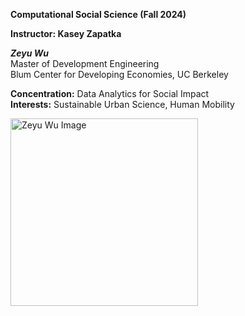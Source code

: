 **Computational Social Science (Fall 2024)**

**Instructor: Kasey Zapatka**

***Zeyu Wu***  
Master of Development Engineering  
Blum Center for Developing Economies, UC Berkeley  

**Concentration:** Data Analytics for Social Impact  
**Interests:** Sustainable Urban Science, Human Mobility 

<img src="https://github.com/user-attachments/assets/3595a710-8f86-4985-8750-b3171549edaf" alt="Zeyu Wu Image" width="300"/>
